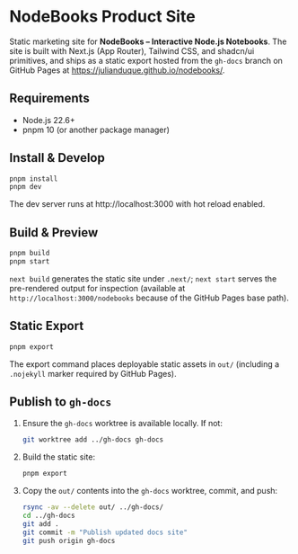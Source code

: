 # NodeBooks Product Site

Static marketing site for **NodeBooks – Interactive Node.js Notebooks**. The site is built with Next.js (App Router), Tailwind CSS, and shadcn/ui primitives, and ships as a static export hosted from the `gh-docs` branch on GitHub Pages at https://julianduque.github.io/nodebooks/.

## Requirements

- Node.js 22.6+
- pnpm 10 (or another package manager)

## Install & Develop

```bash
pnpm install
pnpm dev
```

The dev server runs at http://localhost:3000 with hot reload enabled.

## Build & Preview

```bash
pnpm build
pnpm start
```

`next build` generates the static site under `.next/`; `next start` serves the pre-rendered output for inspection (available at `http://localhost:3000/nodebooks` because of the GitHub Pages base path).

## Static Export

```bash
pnpm export
```

The export command places deployable static assets in `out/` (including a `.nojekyll` marker required by GitHub Pages).

## Publish to `gh-docs`

1. Ensure the `gh-docs` worktree is available locally. If not:

   ```bash
   git worktree add ../gh-docs gh-docs
   ```

2. Build the static site:

   ```bash
   pnpm export
   ```

3. Copy the `out/` contents into the `gh-docs` worktree, commit, and push:

   ```bash
   rsync -av --delete out/ ../gh-docs/
   cd ../gh-docs
   git add .
   git commit -m "Publish updated docs site"
   git push origin gh-docs
   ```
